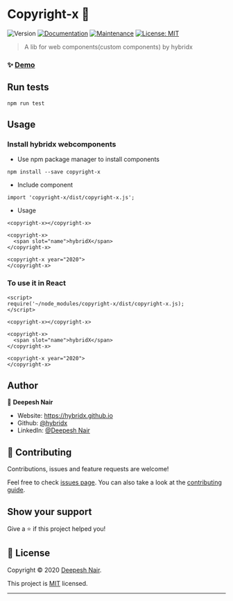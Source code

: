 # Copyright-x 👋
![Version](https://img.shields.io/badge/version-1.0.2-blue.svg?cacheSeconds=2592000)
[![Documentation](https://img.shields.io/badge/documentation-yes-brightgreen.svg)](https://github.com/hybridx/webcomponents#readme)
[![Maintenance](https://img.shields.io/badge/Maintained%3F-yes-green.svg)](https://github.com/hybridx/webcomponents/graphs/commit-activity)
[![License: MIT](https://img.shields.io/github/license/hybridx/webcomponents)](https://github.com/hybridx/webcomponents/blob/master/LICENSE)

> A lib for web components(custom components) by hybridx

### ✨ [Demo](https://hybridx.github.io/webcomponents)

## Run tests

```
npm run test
```
## Usage
### Install hybridx webcomponents
- Use npm package manager to install components
```
npm install --save copyright-x
```
- Include component
```
import 'copyright-x/dist/copyright-x.js';
```
- Usage
```
<copyright-x></copyright-x>

<copyright-x>
  <span slot="name">hybridX</span>
</copyright-x>

<copyright-x year="2020">
</copyright-x>
```

### To use it in React
```
<script>
require('~/node_modules/copyright-x/dist/copyright-x.js);
</script>

<copyright-x></copyright-x>

<copyright-x>
  <span slot="name">hybridX</span>
</copyright-x>

<copyright-x year="2020">
</copyright-x>
```

## Author

👤 **Deepesh Nair**

* Website: https://hybridx.github.io
* Github: [@hybridx](https://github.com/hybridx)
* LinkedIn: [@Deepesh Nair](https://linkedin.com/in/hybridx)

## 🤝 Contributing

Contributions, issues and feature requests are welcome!

Feel free to check [issues page](https://github.com/hybridx/webcomponents/issues). You can also take a look at the [contributing guide](https://github.com/hybridx/webcomponents/blob/master/CONTRIBUTING.md).

## Show your support

Give a ⭐️ if this project helped you!


## 📝 License

Copyright © 2020 [Deepesh Nair](https://github.com/hybridx).

This project is [MIT](https://github.com/hybridx/webcomponents/blob/master/LICENSE) licensed.

***

